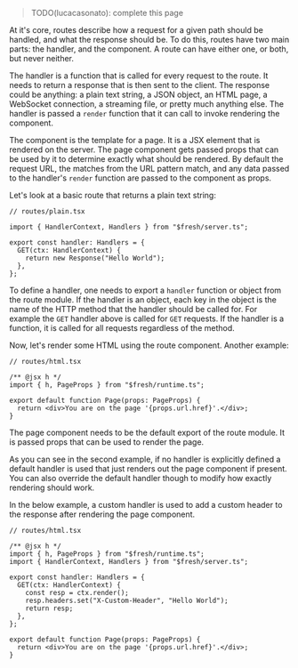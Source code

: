 > TODO(lucacasonato): complete this page

At it's core, routes describe how a request for a given path should be handled,
and what the response should be. To do this, routes have two main parts: the
handler, and the component. A route can have either one, or both, but never
neither.

The handler is a function that is called for every request to the route. It
needs to return a response that is then sent to the client. The response could
be anything: a plain text string, a JSON object, an HTML page, a WebSocket
connection, a streaming file, or pretty much anything else. The handler is
passed a `render` function that it can call to invoke rendering the component.

The component is the template for a page. It is a JSX element that is rendered
on the server. The page component gets passed props that can be used by it to
determine exactly what should be rendered. By default the request URL, the
matches from the URL pattern match, and any data passed to the handler's
`render` function are passed to the component as props.

Let's look at a basic route that returns a plain text string:

```tsx
// routes/plain.tsx

import { HandlerContext, Handlers } from "$fresh/server.ts";

export const handler: Handlers = {
  GET(ctx: HandlerContext) {
    return new Response("Hello World");
  },
};
```

To define a handler, one needs to export a `handler` function or object from the
route module. If the handler is an object, each key in the object is the name of
the HTTP method that the handler should be called for. For example the `GET`
handler above is called for `GET` requests. If the handler is a function, it is
called for all requests regardless of the method.

Now, let's render some HTML using the route component. Another example:

```tsx
// routes/html.tsx

/** @jsx h */
import { h, PageProps } from "$fresh/runtime.ts";

export default function Page(props: PageProps) {
  return <div>You are on the page '{props.url.href}'.</div>;
}
```

The page component needs to be the default export of the route module. It is
passed props that can be used to render the page.

As you can see in the second example, if no handler is explicitly defined a
default handler is used that just renders out the page component if present. You
can also override the default handler though to modify how exactly rendering
should work.

In the below example, a custom handler is used to add a custom header to the
response after rendering the page component.

```tsx
// routes/html.tsx

/** @jsx h */
import { h, PageProps } from "$fresh/runtime.ts";
import { HandlerContext, Handlers } from "$fresh/server.ts";

export const handler: Handlers = {
  GET(ctx: HandlerContext) {
    const resp = ctx.render();
    resp.headers.set("X-Custom-Header", "Hello World");
    return resp;
  },
};

export default function Page(props: PageProps) {
  return <div>You are on the page '{props.url.href}'.</div>;
}
```
